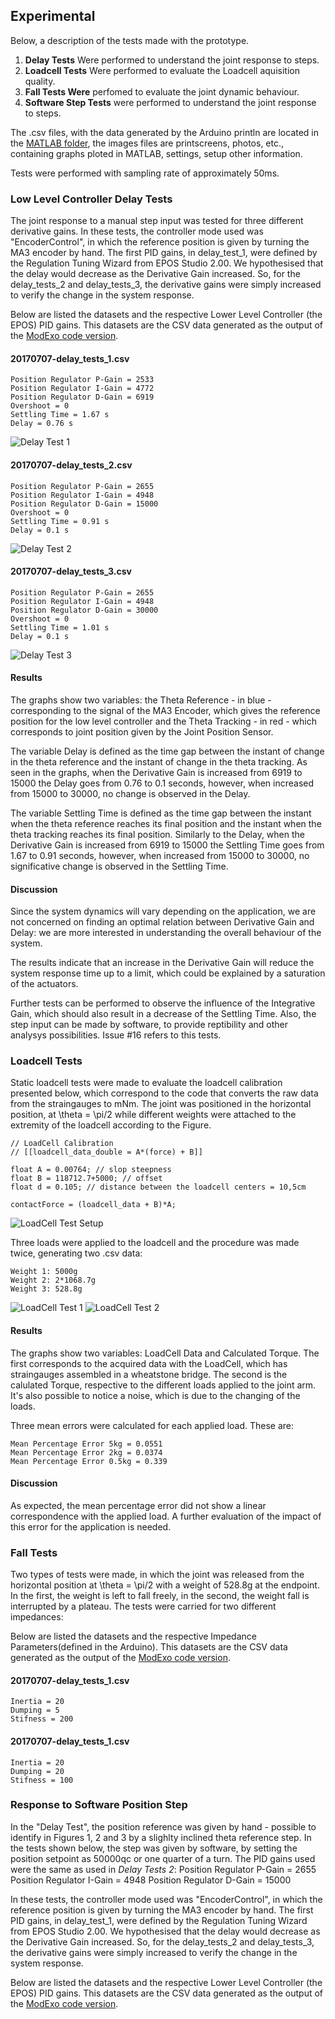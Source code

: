 ## Experimental
Below, a description of the tests made with the prototype. 

1. **Delay Tests** Were performed to understand the joint response to steps.
2. **Loadcell Tests** Were performed to evaluate the Loadcell aquisition quality.
3. **Fall Tests Were** perfomed to evaluate the joint dynamic behaviour.
4. **Software Step Tests** were performed to understand the joint response to steps.

The .csv files, with the data generated by the Arduino println are located in the [MATLAB folder](https://github.com/biopmr/ModExo/tree/master/experimental/csvData), the images files are printscreens, photos, etc., containing graphs ploted in MATLAB, settings, setup other information.

Tests were performed with sampling rate of approximately 50ms.

### Low Level Controller Delay Tests
The joint response to a manual step input was tested for three different derivative gains. In these tests, the controller mode used was "EncoderControl", in which the reference position is given by turning the MA3 encoder by hand. The first PID gains, in delay_test_1, were defined by the Regulation Tuning Wizard from EPOS Studio 2.00. We hypothesised that the delay would decrease as the Derivative Gain increased. So, for the delay_tests_2 and delay_tests_3, the derivative gains were simply increased to verify the change in the system response.

Below are listed the datasets and the respective Lower Level Controller (the EPOS) PID gains. This datasets are the CSV data generated as the output of the [ModExo code version](https://github.com/biopmr/ModExo/commit/fbe45a4ca06b29ec54b75cb432308c84095bc77f). 


#### 20170707-delay_tests_1.csv
	Position Regulator P-Gain = 2533
	Position Regulator I-Gain = 4772
	Position Regulator D-Gain = 6919
	Overshoot = 0
	Settling Time = 1.67 s
	Delay = 0.76 s

![Delay Test 1](https://biopmr.github.io/images/tests-delay_test_1-response.png)

#### 20170707-delay_tests_2.csv
	Position Regulator P-Gain = 2655
	Position Regulator I-Gain = 4948
	Position Regulator D-Gain = 15000
	Overshoot = 0
	Settling Time = 0.91 s
	Delay = 0.1 s

![Delay Test 2](https://biopmr.github.io/images/tests-delay_test_2-response.png)

#### 20170707-delay_tests_3.csv
	Position Regulator P-Gain = 2655
	Position Regulator I-Gain = 4948
	Position Regulator D-Gain = 30000
	Overshoot = 0
	Settling Time = 1.01 s
	Delay = 0.1 s

![Delay Test 3](https://biopmr.github.io/images/tests-delay_test_3-response.png)

#### Results
The graphs show two variables: the Theta Reference - in blue - corresponding to the signal of the MA3 Encoder, which gives the reference position for the low level controller and the Theta Tracking - in red - which corresponds to joint position given by the Joint Position Sensor.

The variable Delay is defined as the time gap between the instant of change in the theta reference and the instant of change in the theta tracking. As seen in the graphs, when the Derivative Gain is increased from 6919 to 15000 the Delay goes from 0.76 to 0.1 seconds, however, when increased from 15000 to 30000, no change is observed in the Delay.

The variable Settling Time is defined as the time gap between the instant when the theta reference reaches its final position and the instant when the theta tracking reaches its final position. Similarly to the Delay, when the Derivative Gain is increased from 6919 to 15000 the Settling Time goes from 1.67 to 0.91 seconds, however, when increased from 15000 to 30000, no significative change is observed in the Settling Time.

#### Discussion
Since the system dynamics will vary depending on the application, we are not concerned on finding an optimal relation between Derivative Gain and Delay: we are more interested in understanding the overall behaviour of the system.

The results indicate that an increase in the Derivative Gain will reduce the system response time up to a limit, which could be explained by a saturation of the actuators.

Further tests can be performed to observe the influence of the Integrative Gain, which should also result in a decrease of the Settling Time. Also, the step input can be made by software, to provide reptibility and other analysys possibilities. Issue #16 refers to this tests.

### Loadcell Tests
Static loadcell tests were made to evaluate the loadcell calibration presented below, which correspond to the code that converts the raw data from the straingauges to mNm. The joint was positioned in the horizontal position, at \theta = \pi/2 while different weights were attached to the extremity of the loadcell according to the Figure.

	// LoadCell Calibration 
	// [[loadcell_data_double = A*(force) + B]]

	float A = 0.00764; // slop steepness
	float B = 118712.7+5000; // offset
	float d = 0.105; // distance between the loadcell centers = 10,5cm  

	contactForce = (loadcell_data + B)*A;

![LoadCell Test Setup](https://biopmr.github.io/images/tests-loadcell-setup.png)

Three loads were applied to the loadcell and the procedure was made twice, generating two .csv data:  

	Weight 1: 5000g
	Weight 2: 2*1068.7g
	Weight 3: 528.8g

![LoadCell Test 1](https://biopmr.github.io/images/tests-loadcell.png)
![LoadCell Test 2](https://biopmr.github.io/images/tests-loadcell_2.png)

#### Results
The graphs show two variables: LoadCell Data and Calculated Torque. The first corresponds to the acquired data with the LoadCell, which has straingauges assembled in a wheatstone bridge. The second is the calulated Torque, respective to the different loads applied to the joint arm. It's also possible to notice a noise, which is due to the changing of the loads.

Three mean errors were calculated for each applied load. These are:  

	Mean Percentage Error 5kg = 0.0551
	Mean Percentage Error 2kg = 0.0374
	Mean Percentage Error 0.5kg = 0.339

#### Discussion
As expected, the mean percentage error did not show a linear correspondence with the applied load. A further evaluation of the impact of this error for the application is needed.

### Fall Tests
Two types of tests were made, in which the joint was released from the horizontal position at \theta = \pi/2 with a weight of 528.8g at the endpoint. In the first, the weight is left to fall freely, in the second, the weight fall is interrupted by a plateau. The tests were carried for two different impedances:

Below are listed the datasets and the respective Impedance Parameters(defined in the Arduino). This datasets are the CSV data generated as the output of the [ModExo code version](https://github.com/biopmr/ModExo/commit/eeca1abadc476c0e96368f6174ec537baafa6ed0). 

#### 20170707-delay_tests_1.csv
	Inertia = 20
	Dumping = 5
	Stifness = 200

#### 20170707-delay_tests_1.csv
	Inertia = 20
	Dumping = 20
	Stifness = 100

### Response to Software Position Step 
In the "Delay Test", the position reference was given by hand - possible to identify in Figures 1, 2 and 3 by a slighlty inclined theta reference step. In the tests shown below, the step was given by software, by setting the position setpoint as 50000qc or one quarter of a turn. The PID gains used were the same as used in *Delay Tests 2*: 
	Position Regulator P-Gain = 2655
	Position Regulator I-Gain = 4948
	Position Regulator D-Gain = 15000
 
  In these tests, the controller mode used was "EncoderControl", in which the reference position is given by turning the MA3 encoder by hand. The first PID gains, in delay_test_1, were defined by the Regulation Tuning Wizard from EPOS Studio 2.00. We hypothesised that the delay would decrease as the Derivative Gain increased. So, for the delay_tests_2 and delay_tests_3, the derivative gains were simply increased to verify the change in the system response.

Below are listed the datasets and the respective Lower Level Controller (the EPOS) PID gains. This datasets are the CSV data generated as the output of the [ModExo code version](https://github.com/biopmr/ModExo/commit/fbe45a4ca06b29ec54b75cb432308c84095bc77f). 